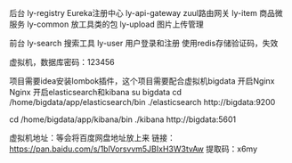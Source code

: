 后台
ly-registry Eureka注册中心
ly-api-gateway zuul路由网关
ly-item 商品微服务
ly-common 放工具类的包
ly-upload 图片上传管理

前台
ly-search 搜索工具
ly-user 用户登录和注册 使用redis存储验证码，失效

虚拟机，数据库密码：123456

项目需要idea安装lombok插件，这个项目需要配合虚拟机bigdata
开启Nginx Nginx
开启elasticsearch和kibana
su bigdata
cd /home/bigdata/app/elasticsearch/bin
./elasticsearch
http://bigdata:9200

cd  /home/bigdata/app/kibana/bin
./kibana
http://bigdata:5601

虚拟机地址：等会将百度网盘地址放上来
链接：https://pan.baidu.com/s/1blVorsvvm5JBIxH3W3tvAw 
提取码：x6my
